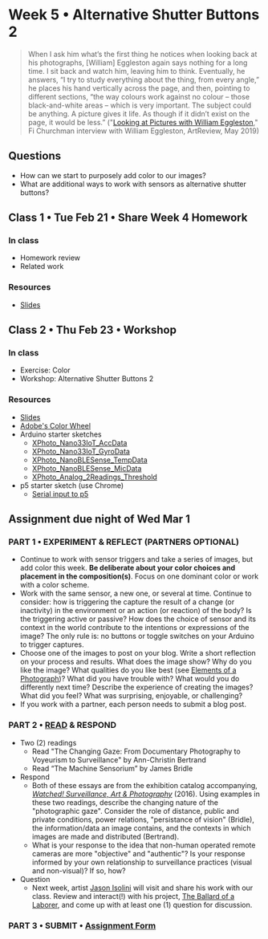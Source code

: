 # Week 5 • Alternative Shutter Buttons 2

>When I ask him what’s the first thing he notices when looking back at his photographs, [William] Eggleston again says nothing for a long time. I sit back and watch him, leaving him to think. Eventually, he answers, “I try to study everything about the thing, from every angle,” he places his hand vertically across the page, and then, pointing to different sections, “the way colours work against no colour – those black-and-white areas – which is very important. The subject could be anything. A picture gives it life. As though if it didn’t exist on the page, it would be less.” ("[Looking at Pictures with William Eggleston](https://artreview.com/ar-may-2019-feature-william-eggleston/)," Fi Churchman interview with William Eggleston, ArtReview, May 2019)

## Questions

- How can we start to purposely add color to our images?
- What are additional ways to work with sensors as alternative shutter buttons?

## Class 1 • Tue Feb 21 • Share Week 4 Homework

### In class

- Homework review
- Related work

### Resources

- [Slides](https://drive.google.com/drive/u/1/folders/1bp6ZJ3krohBmhxB699nj1edjueV8w-EO)

## Class 2 • Thu Feb 23 • Workshop

### In class

- Exercise: Color
- Workshop: Alternative Shutter Buttons 2

### Resources

- [Slides](https://drive.google.com/drive/u/1/folders/1bp6ZJ3krohBmhxB699nj1edjueV8w-EO)
- [Adobe's Color Wheel](https://color.adobe.com/create/color-wheel)
- Arduino starter sketches
  - [XPhoto_Nano33IoT_AccData](https://github.com/ellennickles/xphoto-s23/blob/main/week5/XPhoto_Nano33IoT_AccData.ino)
  - [XPhoto_Nano33IoT_GyroData](https://github.com/ellennickles/xphoto-s23/blob/main/week5/XPhoto_Nano33IoT_GyroData.ino)
  - [XPhoto_NanoBLESense_TempData](https://github.com/ellennickles/xphoto-s23/blob/main/week5/XPhoto_NanoBLESense_TempData.ino)
  - [XPhoto_NanoBLESense_MicData](https://github.com/ellennickles/xphoto-s23/blob/main/week5/XPhoto_NanoBLESense_MicData.ino)
  - [XPhoto_Analog_2Readings_Threshold](https://github.com/ellennickles/xphoto-s23/blob/main/week5/XPhoto_Analog_2Readings_Threshold.ino)
- p5 starter sketch (use Chrome)
  - [Serial input to p5](https://editor.p5js.org/enickles/sketches/njKjGNrbr)

## Assignment due night of Wed Mar 1

### PART 1 • EXPERIMENT & REFLECT (PARTNERS OPTIONAL)

- Continue to work with sensor triggers and take a series of images, but add
  color this week. **Be deliberate about your color choices and placement in the
  composition(s)**. Focus on one dominant color or work with a color scheme.
- Work with the same sensor, a new one, or several at time. Continue to consider: how is triggering the capture the result of a change (or inactivity) in the environment or an action (or reaction) of the body? Is the triggering active or passive? How does the choice of sensor and its context in the world contribute to the intentions or expressions of the image? The only rule is: no buttons or toggle switches on your Arduino to trigger captures.
- Choose one of the images to post on your blog. Write a short reflection on your process and results. What does the image show? Why do you like the image? What qualities do you like best (see [Elements of a Photograph](https://github.com/ellennickles/xphoto-s23/blob/main/resources/photograph-elements.md))? What did you have trouble with? What would you do differently next time? Describe the experience of creating the images? What did you feel? What was surprising, enjoyable, or challenging?
- If you work with a partner, each person needs to submit a blog post.

### PART 2 • [READ](https://drive.google.com/drive/u/1/folders/1bp6ZJ3krohBmhxB699nj1edjueV8w-EO) & RESPOND

- Two (2) readings
  - Read "The Changing Gaze: From Documentary Photography to Voyeurism to
  Surveillance" by Ann-Christin Bertrand
  - Read “The Machine Sensorium” by James Bridle
- Respond
  - Both of these essays are from the exhibition catalog accompanying, [_Watched!
  Surveillance, Art & Photography_](https://www.youtube.com/watch?v=aCVnV7Vl7HE)
  (2016). Using examples in these two readings, describe the changing nature
  of the "photographic gaze". Consider the role of distance, public and private
  conditions, power relations, "persistance of vision" (Bridle), the
  information/data an image contains, and the contexts in which images are made
  and distributed (Bertrand).
  - What is your response to the idea that non-human operated remote cameras are
  more "objective" and "authentic"? Is your response informed by your own
  relationship to surveillance practices (visual and non-visual)? If so, how?
- Question
  - Next week, artist [Jason Isolini](https://jisolini.com) will visit and share
    his work with our class. Review and interact(!) with his project, [The Ballard
    of a Laborer](https://jisolini.com/#/ballad-of-loosii-ninjas/), and come up
    with at least one (1) question for discussion.

### PART 3 • SUBMIT • [Assignment Form](https://forms.gle/JfwCTv7JqkieZ8yz8)
